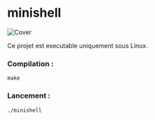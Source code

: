 # minishell

![Cover]()

Ce projet est executable uniquement sous Linux.

### Compilation :
  ```
make
  ```

### Lancement :
  ```
./minishell
  ```
